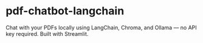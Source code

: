 # pdf-chatbot-langchain
Chat with your PDFs locally using LangChain, Chroma, and Ollama — no API key required. Built with Streamlit.
